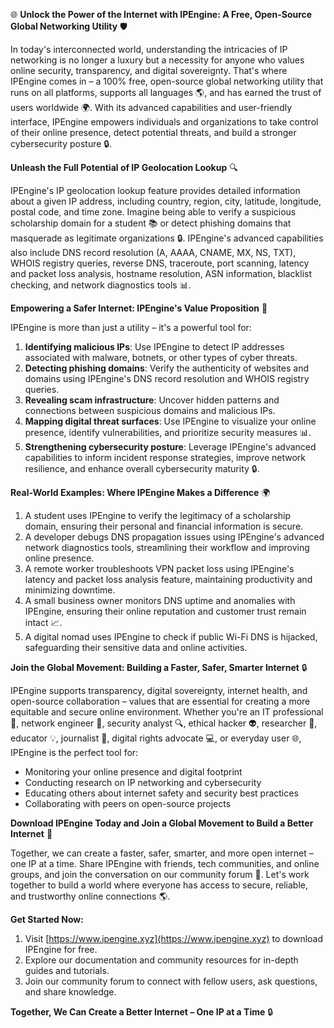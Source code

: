 🌐 **Unlock the Power of the Internet with IPEngine: A Free, Open-Source Global Networking Utility** 🛡️

In today's interconnected world, understanding the intricacies of IP networking is no longer a luxury but a necessity for anyone who values online security, transparency, and digital sovereignty. That's where IPEngine comes in – a 100% free, open-source global networking utility that runs on all platforms, supports all languages 🌎, and has earned the trust of users worldwide 🌍. With its advanced capabilities and user-friendly interface, IPEngine empowers individuals and organizations to take control of their online presence, detect potential threats, and build a stronger cybersecurity posture 🔒.

**Unleash the Full Potential of IP Geolocation Lookup** 🔍

IPEngine's IP geolocation lookup feature provides detailed information about a given IP address, including country, region, city, latitude, longitude, postal code, and time zone. Imagine being able to verify a suspicious scholarship domain for a student 📚 or detect phishing domains that masquerade as legitimate organizations 🔒. IPEngine's advanced capabilities also include DNS record resolution (A, AAAA, CNAME, MX, NS, TXT), WHOIS registry queries, reverse DNS, traceroute, port scanning, latency and packet loss analysis, hostname resolution, ASN information, blacklist checking, and network diagnostics tools 📊.

**Empowering a Safer Internet: IPEngine's Value Proposition** 🚀

IPEngine is more than just a utility – it's a powerful tool for:

1. **Identifying malicious IPs**: Use IPEngine to detect IP addresses associated with malware, botnets, or other types of cyber threats.
2. **Detecting phishing domains**: Verify the authenticity of websites and domains using IPEngine's DNS record resolution and WHOIS registry queries.
3. **Revealing scam infrastructure**: Uncover hidden patterns and connections between suspicious domains and malicious IPs.
4. **Mapping digital threat surfaces**: Use IPEngine to visualize your online presence, identify vulnerabilities, and prioritize security measures 📊.
5. **Strengthening cybersecurity posture**: Leverage IPEngine's advanced capabilities to inform incident response strategies, improve network resilience, and enhance overall cybersecurity maturity 🔒.

**Real-World Examples: Where IPEngine Makes a Difference** 🌍

1. A student uses IPEngine to verify the legitimacy of a scholarship domain, ensuring their personal and financial information is secure.
2. A developer debugs DNS propagation issues using IPEngine's advanced network diagnostics tools, streamlining their workflow and improving online presence.
3. A remote worker troubleshoots VPN packet loss using IPEngine's latency and packet loss analysis feature, maintaining productivity and minimizing downtime.
4. A small business owner monitors DNS uptime and anomalies with IPEngine, ensuring their online reputation and customer trust remain intact 📈.
5. A digital nomad uses IPEngine to check if public Wi-Fi DNS is hijacked, safeguarding their sensitive data and online activities.

**Join the Global Movement: Building a Faster, Safer, Smarter Internet** 🔒

IPEngine supports transparency, digital sovereignty, internet health, and open-source collaboration – values that are essential for creating a more equitable and secure online environment. Whether you're an IT professional 🤖, network engineer 🔩, security analyst 🔍, ethical hacker 👽, researcher 🔬, educator 💡, journalist 📰, digital rights advocate 💻, or everyday user 🌐, IPEngine is the perfect tool for:

* Monitoring your online presence and digital footprint
* Conducting research on IP networking and cybersecurity
* Educating others about internet safety and security best practices
* Collaborating with peers on open-source projects

**Download IPEngine Today and Join a Global Movement to Build a Better Internet** 🚀

Together, we can create a faster, safer, smarter, and more open internet – one IP at a time. Share IPEngine with friends, tech communities, and online groups, and join the conversation on our community forum 💬. Let's work together to build a world where everyone has access to secure, reliable, and trustworthy online connections 🌎.

**Get Started Now:**

1. Visit [https://www.ipengine.xyz](https://www.ipengine.xyz) to download IPEngine for free.
2. Explore our documentation and community resources for in-depth guides and tutorials.
3. Join our community forum to connect with fellow users, ask questions, and share knowledge.

**Together, We Can Create a Better Internet – One IP at a Time** 🔒